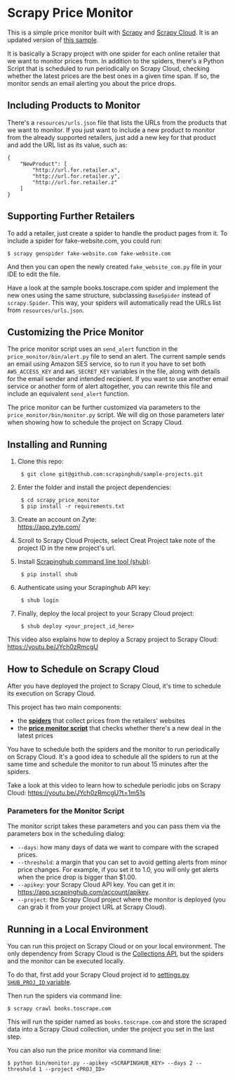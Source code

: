 Scrapy Price Monitor
====================

This is a simple price monitor built with [Scrapy](https://github.com/scrapy/scrapy)
and [Scrapy Cloud](https://www.zyte.com/scrapy-cloud/). It is an updated version of 
[this sample](https://github.com/scrapinghub/sample-projects/tree/master/scrapy_price_monitor/_scrapy_price_monitor_OLD).

It is basically a Scrapy project with one spider for each online retailer that
we want to monitor prices from. In addition to the spiders, there's a Python
Script that is scheduled to run periodically on Scrapy Cloud, checking whether
the latest prices are the best ones in a given time span. If so, the monitor
sends an email alerting you about the price drops.


## Including Products to Monitor

There's a `resources/urls.json` file that lists the URLs from the products that
we want to monitor. If you just want to include a new product to monitor from
the already supported retailers, just add a new key for that product and add
the URL list as its value, such as:

    {
        "NewProduct": [
            "http://url.for.retailer.x",
            "http://url.for.retailer.y",
            "http://url.for.retailer.z"
        ]
    }


## Supporting Further Retailers

To add a retailer, just create a spider to handle the product pages from it.
To include a spider for fake-website.com, you could run:

    $ scrapy genspider fake-website.com fake-website.com

And then you can open the newly created `fake_website_com.py` file in your IDE to edit the file.

Have a look at the sample books.toscrape.com spider and implement the new ones using the same
structure, subclassing `BaseSpider` instead of `scrapy.Spider`. This way, your
spiders will automatically read the URLs list from `resources/urls.json`.


## Customizing the Price Monitor

The price monitor script uses an `send_alert` function in the `price_monitor/bin/alert.py` 
file to send an alert.  The current sample sends an email using Amazon SES 
service, so to run it you  have to set both `AWS_ACCESS_KEY` and `AWS_SECRET_KEY` 
variables in the file, along with details for the email sender and intended recipient.
If you want to use another email service or another form of alert altogether,
you can rewrite this file and include an equivalent `send_alert` function.

The price monitor can be further customized via parameters to the
`price_monitor/bin/monitor.py` script. We will dig on those parameters
later when showing how to schedule the project on Scrapy Cloud.


## Installing and Running

1. Clone this repo:

        $ git clone git@github.com:scrapinghub/sample-projects.git

2. Enter the folder and install the project dependencies:

        $ cd scrapy_price_monitor
        $ pip install -r requirements.txt

3. Create an account on Zyte:  
https://app.zyte.com/

4. Scroll to Scrapy Cloud Projects, select Creat Project take note of the project ID in the new project's url.

5. Install [Scrapinghub command line tool (shub)](https://github.com/scrapinghub/shub):

        $ pip install shub

6. Authenticate using your Scrapinghub API key:

        $ shub login

7. Finally, deploy the local project to your Scrapy Cloud project:

        $ shub deploy <your_project_id_here>

This video also explains how to deploy a Scrapy project to Scrapy Cloud:
https://youtu.be/JYch0zRmcgU


## How to Schedule on Scrapy Cloud

After you have deployed the project to Scrapy Cloud, it's time to schedule its
execution on Scrapy Cloud.

This project has two main components:

- the [**spiders**](https://github.com/scrapinghub/sample-projects/blob/master/scrapy_price_monitor/price_monitor/spiders) that collect prices from the retailers' websites
- the [**price monitor script**](https://github.com/scrapinghub/sample-projects/blob/master/scrapy_price_monitor/bin/monitor.py) that checks whether there's a new deal in the latest prices

You have to schedule both the spiders and the monitor to run periodically on
Scrapy Cloud. It's a good idea to schedule all the spiders to run at the same
time and schedule the monitor to run about 15 minutes after the spiders.

Take a look at this video to learn how to schedule periodic jobs on Scrapy Cloud:
https://youtu.be/JYch0zRmcgU?t=1m51s


### Parameters for the Monitor Script

The monitor script takes these parameters and you can pass them via the parameters box in the
scheduling dialog:

- `--days`: how many days of data we want to compare with the scraped prices.
- `--threshold`: a margin that you can set to avoid getting alerts from minor price changes. For example, if you set it to 1.0, you will only get alerts when the price drop is bigger than $1.00.
- `--apikey`: your Scrapy Cloud API key. You can get it in: https://app.scrapinghub.com/account/apikey.
- `--project`: the Scrapy Cloud project where the monitor is deployed (you can grab it from your project URL at Scrapy Cloud).


## Running in a Local Environment

You can run this project on Scrapy Cloud or on your local environment. The only dependency
from Scrapy Cloud is the [Collections API](https://doc.scrapinghub.com/api/collections.html),
but the spiders and the monitor can be executed locally.

To do that, first add your Scrapy Cloud project id to [settings.py `SHUB_PROJ_ID` variable](https://github.com/scrapinghub/sample-projects/blob/master/scrapy_price_monitor/price_monitor/settings.py#L11).

Then run the spiders via command line:

    $ scrapy crawl books.toscrape.com

This will run the spider named as `books.toscrape.com` and store the scraped data into
a Scrapy Cloud collection, under the project you set in the last step.

You can also run the price monitor via command line:

    $ python bin/monitor.py --apikey <SCRAPINGHUB_KEY> --days 2 --threshold 1 --project <PROJ_ID>
